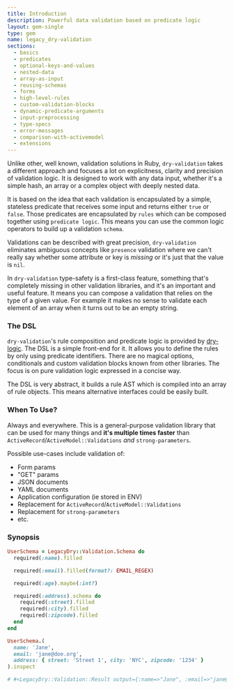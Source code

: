 ```yaml
---
title: Introduction
description: Powerful data validation based on predicate logic
layout: gem-single
type: gem
name: legacy_dry-validation
sections:
  - basics
  - predicates
  - optional-keys-and-values
  - nested-data
  - array-as-input
  - reusing-schemas
  - forms
  - high-level-rules
  - custom-validation-blocks
  - dynamic-predicate-arguments
  - input-preprocessing
  - type-specs
  - error-messages
  - comparison-with-activemodel
  - extensions
---
```


Unlike other, well known, validation solutions in Ruby, `dry-validation` takes a different approach and focuses a lot on explicitness, clarity and precision of validation logic. It is designed to work with any data input, whether it's a simple hash, an array or a complex object with deeply nested data.

It is based on the idea that each validation is encapsulated by a simple, stateless predicate that receives some input and returns either `true` or `false`.  Those predicates are encapsulated by `rules` which can be composed together using `predicate logic`. This means you can use the common logic operators to build up a validation `schema`.

Validations can be described with great precision, `dry-validation` eliminates ambiguous concepts like `presence` validation where we can't really say whether some attribute or key is *missing* or it's just that the value is `nil`.

In `dry-validation` type-safety is a first-class feature, something that's completely missing in other validation libraries, and it's an important and useful feature. It means you can compose a validation that relies on the type of a given value. For example it makes no sense to validate each element of an array when it turns out to be an empty string.

### The DSL

`dry-validation`'s rule composition and predicate logic is provided by [dry-logic](https://github.com/dry-rb/dry-logic). The DSL is a simple front-end for it. It allows you to define the rules by only using predicate identifiers.  There are no magical options, conditionals and custom validation blocks known from other libraries. The focus is on pure validation logic expressed in a concise way.

The DSL is very abstract, it builds a rule AST which is compiled into an array of rule objects. This means alternative interfaces could be easily built.

### When To Use?

Always and everywhere. This is a general-purpose validation library that can be used for many things and **it's multiple times faster** than `ActiveRecord`/`ActiveModel::Validations` *and* `strong-parameters`.

Possible use-cases include validation of:

* Form params
* "GET" params
* JSON documents
* YAML documents
* Application configuration (ie stored in ENV)
* Replacement for `ActiveRecord`/`ActiveModel::Validations`
* Replacement for `strong-parameters`
* etc.

### Synopsis

``` ruby
UserSchema = LegacyDry::Validation.Schema do
  required(:name).filled

  required(:email).filled(format?: EMAIL_REGEX)

  required(:age).maybe(:int?)

  required(:address).schema do
    required(:street).filled
    required(:city).filled
    required(:zipcode).filled
  end
end

UserSchema.(
  name: 'Jane',
  email: 'jane@doe.org',
  address: { street: 'Street 1', city: 'NYC', zipcode: '1234' }
).inspect

# #<LegacyDry::Validation::Result output={:name=>"Jane", :email=>"jane@doe.org", :address=>{:street=>"Street 1", :city=>"NYC", :zipcode=>"1234"}} messages={:age=>["age is missing"]}>
```
